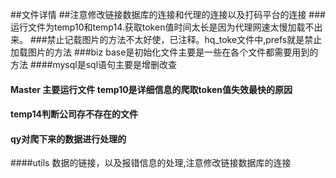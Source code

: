 ##文件详情 
##注意修改链接数据库的连接和代理的连接以及打码平台的连接
###运行文件为temp10和temp14.获取token值时间太长是因为代理网速太慢加载不出来。
###禁止记载图片的方法不太好使，已注释。hq_toke文件中,prefs就是禁止加载图片的方法
###biz base是初始化文件主要是一些在各个文件都需要用到的方法
####mysql是sql语句主要是增删改查
#### Master 主要运行文件 temp10是详细信息的爬取token值失效最快的原因
#### temp14判断公司存不存在的文件
#### qy对爬下来的数据进行处理的
####utils 数据的链接，以及报错信息的处理,注意修改链接数据库的连接
